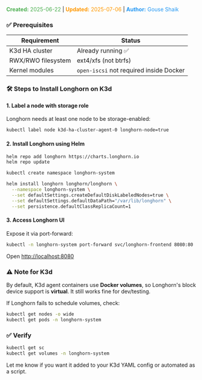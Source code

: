 <span style="color:#4caf50;"><b>Created:</b> 2025-06-22</span> | <span style="color:#ff9800;"><b>Updated:</b> 2025-07-06</span> | <span style="color:#2196f3;"><b>Author:</b> Gouse Shaik</span>
### ✅ Prerequisites

|Requirement|Status|
|---|---|
|K3d HA cluster|Already running ✅|
|RWX/RWO filesystem|ext4/xfs (not btrfs)|
|Kernel modules|`open-iscsi` not required inside Docker|
### 🛠️ Steps to Install Longhorn on K3d

#### 1. **Label a node with storage role**
Longhorn needs at least one node to be storage-enabled:

```bash
kubectl label node k3d-ha-cluster-agent-0 longhorn-node=true
```
#### 2. **Install Longhorn using Helm**
```bash
helm repo add longhorn https://charts.longhorn.io
helm repo update

kubectl create namespace longhorn-system

helm install longhorn longhorn/longhorn \
  --namespace longhorn-system \
  --set defaultSettings.createDefaultDiskLabeledNodes=true \
  --set defaultSettings.defaultDataPath="/var/lib/longhorn" \
  --set persistence.defaultClassReplicaCount=1
```
#### 3. **Access Longhorn UI**
Expose it via port-forward:
```bash
kubectl -n longhorn-system port-forward svc/longhorn-frontend 8080:80
```
Open [http://localhost:8080](http://localhost:8080/)

### ⚠️ Note for K3d

By default, K3d agent containers use **Docker volumes**, so Longhorn's block device support is **virtual**. It still works fine for dev/testing.

If Longhorn fails to schedule volumes, check:
```bash
kubectl get nodes -o wide
kubectl get pods -n longhorn-system
```
### ✅ Verify
```bash
kubectl get sc
kubectl get volumes -n longhorn-system
```

Let me know if you want it added to your K3d YAML config or automated as a script.